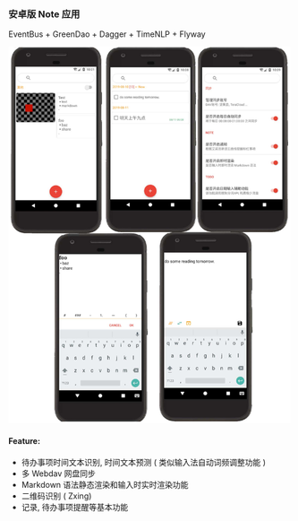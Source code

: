 ### 安卓版 Note 应用

EventBus + GreenDao + Dagger + TimeNLP + Flyway

![未标题-1](readme.assets/未标题-1-1565433208057.jpg)



#### Feature:

- 待办事项时间文本识别, 时间文本预测 ( 类似输入法自动词频调整功能 )
- 多 Webdav 网盘同步
- Markdown 语法静态渲染和输入时实时渲染功能
- 二维码识别 ( Zxing)
- 记录, 待办事项提醒等基本功能
